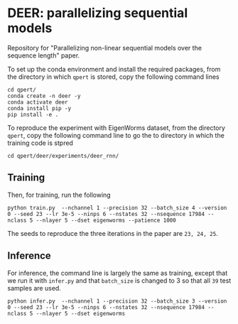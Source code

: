 # DEER: parallelizing sequential models

Repository for "Parallelizing non-linear sequential models over the sequence length" paper.

To set up the conda environment and install the required packages, from the directory in which `qpert` is stored, copy the following command lines

```
cd qpert/
conda create -n deer -y
conda activate deer
conda install pip -y
pip install -e .
```

To reproduce the experiment with EigenWorms dataset, from the directory `qpert`, copy the following command line to go the to directory in which the training code is stpred

```
cd qpert/deer/experiments/deer_rnn/
```

## Training
Then, for training, run the following

```
python train.py  --nchannel 1 --precision 32 --batch_size 4 --version 0 --seed 23 --lr 3e-5 --ninps 6 --nstates 32 --nsequence 17984 --nclass 5 --nlayer 5 --dset eigenworms --patience 1000
```

The seeds to reproduce the three iterations in the paper are `23, 24, 25`.

## Inference
For inference, the command line is largely the same as training, except that we run it with `infer.py` and that `batch_size` is changed to 3 so that all `39` test samples are used.

```
python infer.py  --nchannel 1 --precision 32 --batch_size 3 --version 0 --seed 23 --lr 3e-5 --ninps 6 --nstates 32 --nsequence 17984 --nclass 5 --nlayer 5 --dset eigenworms
```
